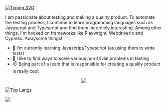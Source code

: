 [![Typing SVG](https://readme-typing-svg.herokuapp.com/?lines=Hi+there+👋+My+name+is+Alex+🙋‍♂️)](https://git.io/typing-svg)

I am passionate about testing and making a quality product. To automate the testing process, I continue to learn programming languages such as Javascript and Typescript and find them incredibly interesting. Among other things, I'm hooked on frameworks like Playwright, WebdriverIo and Cypress. Awaysome things!

- 🌱 I’m currently learning Javascript/Typescript (as using them to write tests)
- 👯 I like to find ways to solve various non-trivial problems in testing 
- 📫 Being part of a team that is responsible for creating a quality product is really cool. 

<p align="center">
  <a href="https://skillicons.dev">
    <img src="https://skillicons.dev/icons?i=js,ts,html,css,docker,git,githubactions,gherkin,sketchup,vscode" />
  </a>
</p>

![Top Langs](https://github-readme-stats.vercel.app/api/top-langs/?username=valahalex&layout=compact&theme=dracula)

<img align="center" src="https://github.com/saadeghi/saadeghi/blob/master/dino.gif" />
<br>
<br>
